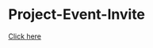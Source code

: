 # Project-Event-Invite

[Click here](https://www.khanacademy.org/computing/computer-programming/html-css/css-layout-properties/p/project-event-invite)

